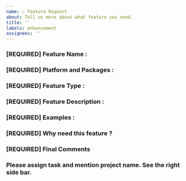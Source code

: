 ```yaml
---
name: ⚠️ Feature Request
about: Tell us more about what feature you need. 
title: ''
labels: enhancement
assignees: ''
---
```


<!-- DO NOT DELETE 
validate_template=true
template_path=.github/ISSUE_TEMPLATE/feature_request.md
-->


### [REQUIRED] Feature Name : 


### [REQUIRED] Platform and Packages : 
<!-- Windows, Mac OS, Linux. Packages : Node, Express etc. -->


### [REQUIRED] Feature Type : 
<!-- Backend ?, Frontend ? -->



### [REQUIRED] Feature Description : 
<!-- Describe the feature you need. -->


### [REQUIRED] Examples : 
<!-- Link to websites. -->



### [REQUIRED] Why need this feature ? 
<!-- User Requirement, Business need, developer need.-->




### [REQUIRED] Final Comments
<!-- -->

### Please assign task and mention project name. See the right side bar.